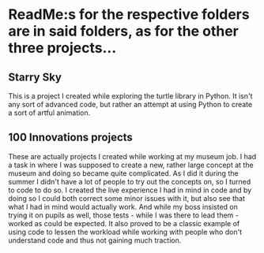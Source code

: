 # ReadMe:s for the respective folders are in said folders, as for the other three projects...

## Starry Sky
This is a project I created while exploring the turtle library in Python. It isn't any sort of advanced code, but rather an attempt at using Python to create a sort of artful animation.

## 100 Innovations projects
These are actually projects I created while working at my museum job. I had a task in where I was supposed to create a new, rather large concept at the museum and doing so became quite complicated. As I did it during the summer I didn't have a lot of people to try out the concepts on, so I turned to code to do so. I created the live experience I had in mind in code and by doing so I could both correct some minor issues with it, but also see that what I had in mind would actually work.
And while my boss insisted on trying it on pupils as well, those tests - while I was there to lead them - worked as could be expected.
It also proved to be a classic example of using code to lessen the workload while working with people who don't understand code and thus not gaining much traction.
